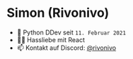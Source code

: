 
# Simon (Rivonivo)


- 🐍 Python DDev seit `11. Februar 2021`
- 👨‍🔬 Hassliebe mit React
- 📫 Kontakt auf Discord: [@rivonivo](https://discord.com/users/701025570695282739)
